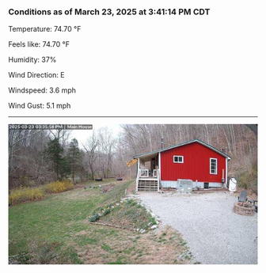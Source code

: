### Conditions as of March 23, 2025 at 3:41:14 PM CDT 

Temperature: 74.70 &deg;F

Feels like: 74.70 &deg;F

Humidity: 37%

Wind Direction: E

Windspeed: 3.6 mph

Wind Gust: 5.1 mph

---

<img src="./images/latest.jpeg"/>

